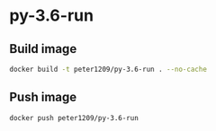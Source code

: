 py-3.6-run
===================

## Build image

```sh
docker build -t peter1209/py-3.6-run . --no-cache
```

## Push image

```sh
docker push peter1209/py-3.6-run
```
